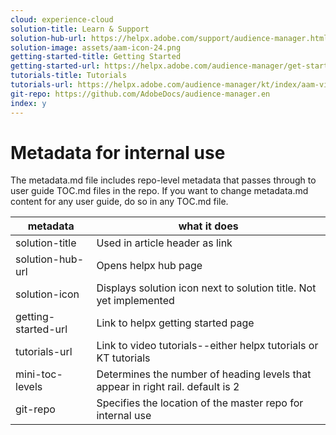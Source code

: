```yaml
---
cloud: experience-cloud
solution-title: Learn & Support
solution-hub-url: https://helpx.adobe.com/support/audience-manager.html
solution-image: assets/aam-icon-24.png
getting-started-title: Getting Started
getting-started-url: https://helpx.adobe.com/audience-manager/get-started.html
tutorials-title: Tutorials
tutorials-url: https://helpx.adobe.com/audience-manager/kt/index/aam-videos.html
git-repo: https://github.com/AdobeDocs/audience-manager.en
index: y
---
```


# Metadata for internal use

The metadata.md file includes repo-level metadata that passes through to user guide TOC.md files in the repo. If you want to change metadata.md content for any user guide, do so in any TOC.md file.

| metadata | what it does |
|--- |--- |
| solution-title | Used in article header as link |
| solution-hub-url | Opens helpx hub page |
| solution-icon | Displays solution icon next to solution title. Not yet implemented |
| getting-started-url | Link to helpx getting started page |
| tutorials-url | Link to video tutorials--either helpx tutorials or KT tutorials |
| mini-toc-levels | Determines the number of heading levels that appear in right rail. default is 2 |
| git-repo | Specifies the location of the master repo for internal use |

